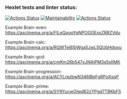 ### Hexlet tests and linter status:
[![Actions Status](https://github.com/korzhishe/frontend-project-lvl1/workflows/hexlet-check/badge.svg)](https://github.com/korzhishe/frontend-project-lvl1/actions)
[![Maintainability](https://api.codeclimate.com/v1/badges/a99a88d28ad37a79dbf6/maintainability)](https://codeclimate.com/github/codeclimate/codeclimate/maintainability)
[![Actions Status](https://github.com/korzhishe/frontend-project-lvl1/actions/workflows/lint-check.yml/badge.svg)](https://github.com/korzhishe/frontend-project-lvl1/actions/workflows/lint-check.yml/badge.svg)

Example Brain-even: https://asciinema.org/a/FlLeQqooYqNPOGGExsZRRZVdu

Example Brain-calc: https://asciinema.org/a/RQWTel85jWga5JwL5QUbHdoou

Example Brain-gcd: https://asciinema.org/a/cmKm26b547xJNAIPM3s5xIIMK

Example Brain-progression: https://asciinema.org/a/ACYLrezbwN346lBeFgRPoXsqP

Example Brain-prime:  https://asciinema.org/a/SY9YucwOlwd62zYPgd7TBKbF5